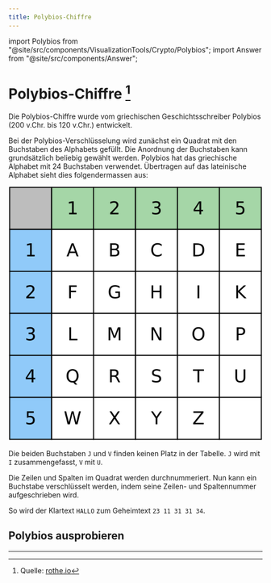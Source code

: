 ```yaml
---
title: Polybios-Chiffre
---
```


import Polybios from "@site/src/components/VisualizationTools/Crypto/Polybios";
import Answer from "@site/src/components/Answer";

# Polybios-Chiffre [^1]

Die Polybios-Chiffre wurde vom griechischen Geschichtsschreiber Polybios (200 v.Chr. bis 120 v.Chr.) entwickelt.

Bei der Polybios-Verschlüsselung wird zunächst ein Quadrat mit den Buchstaben des Alphabets gefüllt. Die Anordnung der Buchstaben kann grundsätzlich beliebig gewählt werden. Polybios hat das griechische Alphabet mit 24 Buchstaben verwendet. Übertragen auf das lateinische Alphabet sieht dies folgendermassen aus:

![](images/polybios.svg)

Die beiden Buchstaben `J` und `V` finden keinen Platz in der Tabelle. `J` wird mit `I` zusammengefasst, `V` mit `U`.

Die Zeilen und Spalten im Quadrat werden durchnummeriert. Nun kann ein Buchstabe verschlüsselt werden, indem seine Zeilen- und Spaltennummer aufgeschrieben wird.

So wird der Klartext `HALLO` zum Geheimtext `23 11 31 31 34`.


## Polybios ausprobieren

<Polybios />

---
[^1]: Quelle: [rothe.io](https://rothe.io/?b=crypto&p=423844)